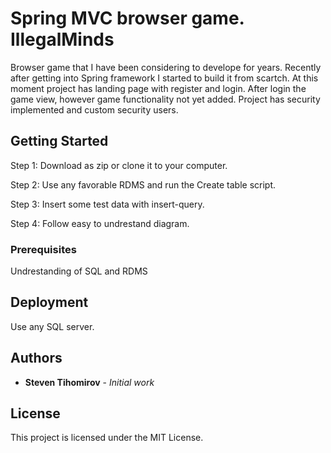 # Spring MVC browser game. IllegalMinds

Browser game that I have been considering to develope for years. Recently after getting into Spring framework I 
started to build it from scartch. At this moment project has landing page with register and login. After login the game view, however game functionality not yet added. Project has security implemented and custom security users.

## Getting Started

Step 1: Download as zip or clone it to your computer.

Step 2: Use any favorable RDMS and run the Create table script.

Step 3: Insert some test data with insert-query.

Step 4: Follow easy to undrestand diagram.

### Prerequisites

Undrestanding of SQL and RDMS



## Deployment

Use any SQL server.






## Authors

* **Steven Tihomirov** - *Initial work* 


## License

This project is licensed under the MIT License.


